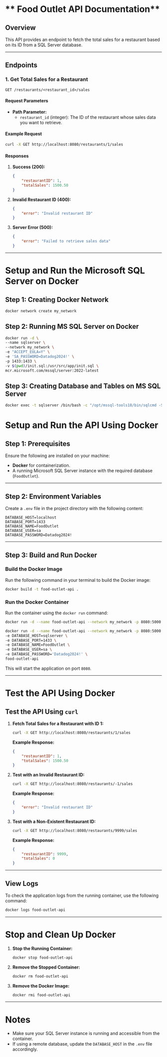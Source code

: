 
# ** Food Outlet API Documentation**

## **Overview**
This API provides an endpoint to fetch the total sales for a restaurant based on its ID from a SQL Server database.

---

## **Endpoints**

### **1. Get Total Sales for a Restaurant**

```http
GET /restaurants/<restaurant_id>/sales
```

#### **Request Parameters**
- **Path Parameter:**
  - `restaurant_id` (integer): The ID of the restaurant whose sales data you want to retrieve.

#### **Example Request**
```bash
curl -X GET http://localhost:8080/restaurants/1/sales
```

#### **Responses**

1. **Success (200):**
   ```json
   {
       "restaurantID": 1,
       "totalSales": 1500.50
   }
   ```

2. **Invalid Restaurant ID (400):**
   ```json
   {
       "error": "Invalid restaurant ID"
   }
   ```

3. **Server Error (500):**
   ```json
   {
       "error": "Failed to retrieve sales data"
   }
   ```

---

# **Setup and Run the Microsoft SQL Server on Docker**

## **Step 1: Creating Docker Network**

```bash
docker network create my_network
```
## **Step 2: Running MS SQL Server on Docker**

```bash
docker run -d \
--name sqlserver \
--network my_network \
-e "ACCEPT_EULA=Y" \
-e 'SA_PASSWORD=Datadog2024!' \
-p 1433:1433 \
-v $(pwd)/init.sql:/usr/src/app/init.sql \
mcr.microsoft.com/mssql/server:2022-latest
```

## **Step 3: Creating Database and Tables on MS SQL Server**

```bash
docker exec -t sqlserver /bin/bash -c "/opt/mssql-tools18/bin/sqlcmd -S localhost -U sa -P 'Datadog2024!' -i /usr/src/app/init.sql -C" 
```

# **Setup and Run the API Using Docker**

## **Step 1: Prerequisites**
Ensure the following are installed on your machine:
- **Docker** for containerization.
- A running Microsoft SQL Server instance with the required database (`FoodOutlet`).

---

## **Step 2: Environment Variables**
Create a `.env` file in the project directory with the following content:

```dotenv
DATABASE_HOST=localhost
DATABASE_PORT=1433
DATABASE_NAME=FoodOutlet
DATABASE_USER=sa
DATABASE_PASSWORD=Datadog2024!
```

---

## **Step 3: Build and Run Docker**

### **Build the Docker Image**
Run the following command in your terminal to build the Docker image:
```bash
docker build -t food-outlet-api .
```

### **Run the Docker Container**
Run the container using the `docker run` command:

```bash
docker run -d --name food-outlet-api --network my_network -p 8080:5000 --env-file .env food-outlet-api
```

```bash
docker run -d --name food-outlet-api --network my_network -p 8080:5000 \
-e DATABASE_HOST=sqlserver \
-e DATABASE_PORT=1433 \
-e DATABASE_NAME=FoodOutlet \
-e DATABASE_USER=sa \
-e DATABASE_PASSWORD='Datadog2024!' \
food-outlet-api
```

This will start the application on port `8080`.

---

# **Test the API Using Docker**

## **Test the API Using `curl`**

1. **Fetch Total Sales for a Restaurant with ID 1:**
   ```bash
   curl -X GET http://localhost:8080/restaurants/1/sales
   ```

   **Example Response:**
   ```json
   {
       "restaurantID": 1,
       "totalSales": 1500.50
   }
   ```

2. **Test with an Invalid Restaurant ID:**
   ```bash
   curl -X GET http://localhost:8080/restaurants/-1/sales
   ```

   **Example Response:**
   ```json
   {
       "error": "Invalid restaurant ID"
   }
   ```

3. **Test with a Non-Existent Restaurant ID:**
   ```bash
   curl -X GET http://localhost:8080/restaurants/9999/sales
   ```

   **Example Response:**
   ```json
   {
       "restaurantID": 9999,
       "totalSales": 0
   }
   ```

---

## **View Logs**

To check the application logs from the running container, use the following command:
```bash
docker logs food-outlet-api
```

---

# **Stop and Clean Up Docker**

1. **Stop the Running Container:**
   ```bash
   docker stop food-outlet-api
   ```

2. **Remove the Stopped Container:**
   ```bash
   docker rm food-outlet-api
   ```

3. **Remove the Docker Image:**
   ```bash
   docker rmi food-outlet-api
   ```

---

# **Notes**
- Make sure your SQL Server instance is running and accessible from the container.
- If using a remote database, update the `DATABASE_HOST` in the `.env` file accordingly.
